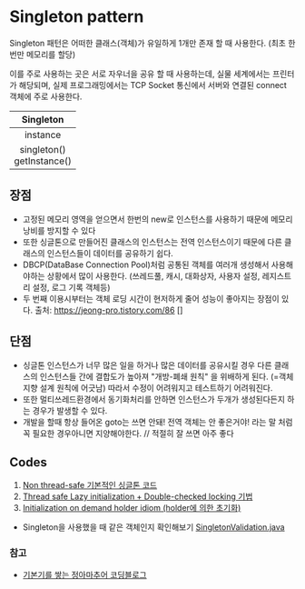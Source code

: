 # Singleton pattern

Singleton 패턴은 어떠한 클래스(객체)가 유일하게 1개만 존재 할 때 사용한다. (최초 한번만 메모리를 할당)

이를 주로 사용하는 곳은 서로 자우너을 공유 할 때 사용하는데, 실물 세계에서는 프린터가 해당되며, 실제 프로그래밍에서는 TCP Socket 통신에서 서버와 연결된 connect 객체에 주로 사용한다.

|           Singleton           |
| :---------------------------: |
|           instance            |
| singleton()<br/>getInstance() |

## 장점

- 고정된 메모리 영역을 얻으면서 한번의 new로 인스턴스를 사용하기 때문에 메모리 낭비를 방지할 수 있다
- 또한 싱글톤으로 만들어진 클래스의 인스턴스는 전역 인스턴스이기 때문에 다른 클래스의 인스턴스들이 데이터를 공유하기 쉽다.
- DBCP(DataBase Connection Pool)처럼 공통된 객체를 여러개 생성해서 사용해야하는 상황에서 많이 사용한다. (쓰레드풀, 캐시, 대화상자, 사용자 설정, 레지스트리 설정, 로그 기록 객체등)
- 두 번째 이용시부터는 객체 로딩 시간이 현저하게 줄어 성능이 좋아지는 장점이 있다.
출처: https://jeong-pro.tistory.com/86 []

## 단점

- 싱글톤 인스턴스가 너무 많은 일을 하거나 많은 데이터를 공유시킬 경우 다른 클래스의 인스턴스들 간에 결합도가 높아져 "개방-폐쇄 원칙" 을 위배하게 된다. (=객체 지향 설계 원칙에 어긋남) 따라서 수정이 어려워지고 테스트하기 어려워진다.
- 또한 멀티쓰레드환경에서 동기화처리를 안하면 인스턴스가 두개가 생성된다든지 하는 경우가 발생할 수 있다.
- 개발을 할때 항상 들어온 goto는 쓰면 안돼! 전역 객체는 안 좋은거야! 라는 말 처럼 꼭 필요한 경우아니면 지양해야한다. // 적절히 잘 쓰면 아주 좋다

## Codes

1. [Non thread-safe 기본적인 싱글톤 코드](./SocketClient.java)
2. [Thread safe Lazy initialization + Double-checked locking 기법](./ThreadSafeLazyInitialization.java)
3. [Initialization on demand holder idiom (holder에 의한 초기화)](./InitializationOnDemandHolderIdiom.java)
- Singleton을 사용했을 때 같은 객체인지 확인해보기 [SingletonValidation.java](./SingletonValidation.java)

### 참고
- [기본기를 쌓는 정아마추어 코딩블로그](https://jeong-pro.tistory.com/86)
